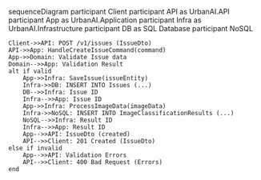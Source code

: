sequenceDiagram
    participant Client
    participant API as UrbanAI.API
    participant App as UrbanAI.Application
    participant Infra as UrbanAI.Infrastructure
    participant DB as SQL Database
    participant NoSQL

    Client->>API: POST /v1/issues (IssueDto)
    API->>App: HandleCreateIssueCommand(command)
    App->>Domain: Validate Issue data
    Domain-->>App: Validation Result
    alt if valid
        App->>Infra: SaveIssue(issueEntity)
        Infra->>DB: INSERT INTO Issues (...)
        DB-->>Infra: Issue ID
        Infra-->>App: Issue ID
        App->>Infra: ProcessImageData(imageData)
        Infra->>NoSQL: INSERT INTO ImageClassificationResults (...)
        NoSQL-->>Infra: Result ID
        Infra-->>App: Result ID
        App-->>API: IssueDto (created)
        API-->>Client: 201 Created (IssueDto)
    else if invalid
        App-->>API: Validation Errors
        API-->>Client: 400 Bad Request (Errors)
    end
